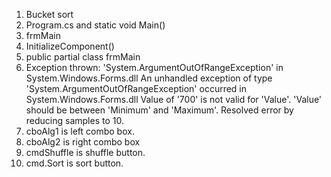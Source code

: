 1. Bucket sort
2. Program.cs and static void Main()
3. frmMain
4. InitializeComponent()
5. public partial class frmMain 
6. Exception thrown: 'System.ArgumentOutOfRangeException' in System.Windows.Forms.dll
   An unhandled exception of type 'System.ArgumentOutOfRangeException' occurred in System.Windows.Forms.dll
   Value of '700' is not valid for 'Value'. 'Value' should be between 'Minimum' and 'Maximum'.
   Resolved error by reducing samples to 10.
7. cboAlg1 is left combo box.
8. cboAlg2 is right combo box
11. cmdShuffle is shuffle button.
12. cmd.Sort is sort button.